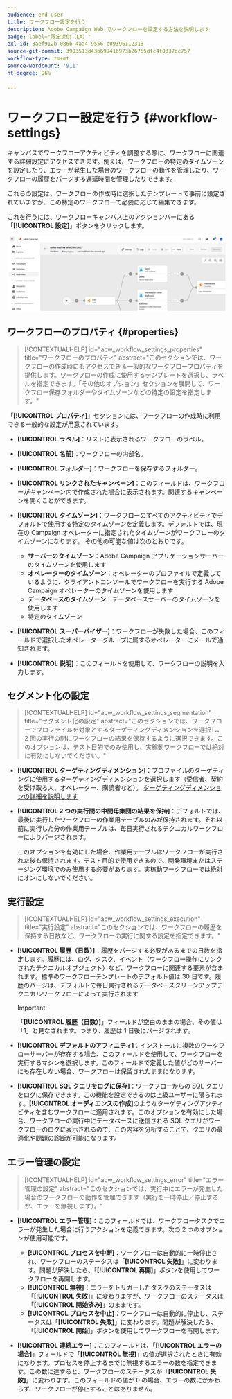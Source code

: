 ```yaml
---
audience: end-user
title: ワークフロー設定を行う
description: Adobe Campaign Web でワークフローを設定する方法を説明します
badge: label="限定提供（LA）"
exl-id: 3aef912b-086b-4aa4-9556-c09396112313
source-git-commit: 3903513d43b699416973b26755dfc4f0337dc757
workflow-type: tm+mt
source-wordcount: '911'
ht-degree: 96%

---
```



# ワークフロー設定を行う {#workflow-settings}

キャンバスでワークフローアクティビティを調整する際に、ワークフローに関連する詳細設定にアクセスできます。例えば、ワークフローの特定のタイムゾーンを設定したり、エラーが発生した場合のワークフローの動作を管理したり、ワークフローの履歴をパージする遅延時間を管理したりできます。

これらの設定は、ワークフローの作成時に選択したテンプレートで事前に設定されていますが、この特定のワークフローで必要に応じて編集できます。

これを行うには、ワークフローキャンバス上のアクションバーにある「**[!UICONTROL 設定]**」ボタンをクリックします。

![](assets/workflow-settings.png)

## ワークフローのプロパティ {#properties}

>[!CONTEXTUALHELP]
>id="acw_workflow_settings_properties"
>title="ワークフローのプロパティ"
>abstract="このセクションでは、ワークフローの作成時にもアクセスできる一般的なワークフロープロパティを提供します。ワークフローの作成に使用するテンプレートを選択し、ラベルを指定できます。「その他のオプション」セクションを展開して、ワークフロー保存フォルダーやタイムゾーンなどの特定の設定を指定します。"

「**[!UICONTROL プロパティ]**」セクションには、ワークフローの作成時に利用できる一般的な設定が用意されています。

* **[!UICONTROL ラベル]**：リストに表示されるワークフローのラベル。
* **[!UICONTROL 名前]**：ワークフローの内部名。
* **[!UICONTROL フォルダー]**：ワークフローを保存するフォルダー。
* **[!UICONTROL リンクされたキャンペーン]**：このフィールドは、ワークフローがキャンペーン内で作成された場合に表示されます。関連するキャンペーンを開くことができます。
* **[!UICONTROL タイムゾーン]**：ワークフローのすべてのアクティビティでデフォルトで使用する特定のタイムゾーンを定義します。デフォルトでは、現在の Campaign オペレーターに指定されたタイムゾーンがワークフローのタイムゾーンになります。
その他の可能な値は次のとおりです。
   * **サーバーのタイムゾーン**：Adobe Campaign アプリケーションサーバーのタイムゾーンを使用します
   * **オペレーターのタイムゾーン**：オペレーターのプロファイルで定義しているように、クライアントコンソールでワークフローを実行する Adobe Campaign オペレーターのタイムゾーンを使用します
   * **データベースのタイムゾーン**：データベースサーバーのタイムゾーンを使用します
   * 特定のタイムゾーン

* **[!UICONTROL スーパーバイザー]**：ワークフローが失敗した場合、このフィールドで選択したオペレーターグループに属するオペレーターにメールで通知されます。
* **[!UICONTROL 説明]**：このフィールドを使用して、ワークフローの説明を入力します。

## セグメント化の設定

>[!CONTEXTUALHELP]
>id="acw_workflow_settings_segmentation"
>title="セグメント化の設定"
>abstract="このセクションでは、ワークフローでプロファイルを対象とするターゲティングディメンションを選択し、2 回の実行の間にワークフローの結果を保持するように選択できます。このオプションは、テスト目的でのみ使用し、実稼動ワークフローでは絶対に有効にしないでください。"

* **[!UICONTROL ターゲティングディメンション]**：プロファイルのターゲティングに使用するターゲティングディメンションを選択します（受信者、契約を受け取る人、オペレーター、購読者など）。 [ターゲティングディメンションの詳細を説明します](../audience/targeting-dimensions.md)

* **[!UICONTROL 2 つの実行間の中間母集団の結果を保持]**：デフォルトでは、最後に実行したワークフローの作業用テーブルのみが保持されます。それ以前に実行した分の作業用テーブルは、毎日実行されるテクニカルワークフローによりパージされます。

  このオプションを有効にした場合、作業用テーブルはワークフローが実行された後も保持されます。テスト目的で使用できるので、開発環境またはステージング環境でのみ使用する必要があります。実稼動ワークフローでは絶対にオンにしないでください。

## 実行設定

>[!CONTEXTUALHELP]
>id="acw_workflow_settings_execution"
>title="実行設定"
>abstract="このセクションでは、ワークフローの履歴を保持する日数など、ワークフローの実行に関する設定を指定できます。"

* **[!UICONTROL 履歴（日数）]**：履歴をパージする必要があるまでの日数を指定します。履歴には、ログ、タスク、イベント（ワークフロー操作にリンクされたテクニカルオブジェクト）など、ワークフローに関連する要素が含まれます。標準のワークフローテンプレートのデフォルト値は 30 日です。履歴のパージは、デフォルトで毎日実行されるデータベースクリーンアップテクニカルワークフローによって実行されます

  >[!IMPORTANT]
  >
  >「**[!UICONTROL 履歴（日数）]**」フィールドが空白のままの場合、その値は「1」と見なされます。つまり、履歴は 1 日後にパージされます。

* **[!UICONTROL デフォルトのアフィニティ]**：インストールに複数のワークフローサーバーが存在する場合、このフィールドを使用して、ワークフローを実行するマシンを選択します。このフィールドで定義した値がどのサーバーにも存在しない場合、ワークフローは保留されたままになります。

* **[!UICONTROL SQL クエリをログに保存]**：ワークフローからの SQL クエリをログに保存できます。この機能を設定できるのは上級ユーザーに限られます。**[!UICONTROL オーディエンスの作成]**&#x200B;のようなターゲティングアクティビティを含むワークフローに適用されます。このオプションを有効にした場合、ワークフローの実行中にデータベースに送信される SQL クエリがワークフローのログに表示されるので、この内容を分析することで、クエリの最適化や問題の診断が可能になります。

## エラー管理の設定

>[!CONTEXTUALHELP]
>id="acw_workflow_settings_error"
>title="エラー管理の設定"
>abstract="このセクションでは、実行中にエラーが発生した場合のワークフローの動作を管理できます（実行を一時停止／停止するか、エラーを無視します）。"

* **[!UICONTROL エラー管理]**：このフィールドでは、ワークフロータスクでエラーが発生した場合に行うアクションを定義できます。次の 2 つのオプションが使用可能です。

   * **[!UICONTROL プロセスを中断]**：ワークフローは自動的に一時停止され、ワークフローのステータスは「**[!UICONTROL 失敗]**」に変わります。問題が解決したら、「**[!UICONTROL 再開]**」ボタンを使用してワークフローを再開します。
   * **[!UICONTROL 無視]**：エラーをトリガーしたタスクのステータスは「**[!UICONTROL 失敗]**」に変わりますが、ワークフローのステータスは「**[!UICONTROL 開始済み]**」のままです。<!-- TO ADD ONCE SCHEUDLER IS AVAILABLE This configuration is relevant for recurring tasks: if the branch includes a scheduler, it will start normally next time the workflow is executed.-->
   * **[!UICONTROL プロセスを中止]**：ワークフローは自動的に停止し、ステータスは「**[!UICONTROL 失敗]**」に変わります。問題が解決したら、「**[!UICONTROL 開始]**」ボタンを使用してワークフローを再開します。

* **[!UICONTROL 連続エラー]**：このフィールドは、「**[!UICONTROL エラーの場合]**」フィールドで「**[!UICONTROL 無視]**」の値が選択されたときに有効になります。プロセスを停止するまでに無視するエラーの数を指定できます。この数に達すると、ワークフローのステータスが「**[!UICONTROL 失敗]**」に変わります。このフィールドの値が 0 の場合、エラーの数にかかわらず、ワークフローが停止することはありません。
